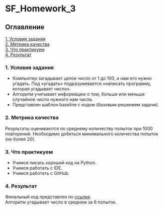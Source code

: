 # SF_Homework_3

## Оглавление  
[1. Условия задания](#1-условия-задания)  
[2. Метрика качества](#2-метрика-качества)  
[3. Что практикуем](#3-что-практикуем)    
[4. Результат](#4-результат)    


### 1. Условия задания
- Компьютер загадывает целое число от 1 до 100, и нам его нужно угадать. Под «угадать» подразумевается «написать программу, которая угадывает число».
- Алгоритм учитывает информацию о том, больше или меньше случайное число нужного нам числа.
- Представлен шаблон baseline с кодом (базовым решением задачи).

### 2. Метрика качества
Результаты оцениваются по среднему количеству попыток при 1000 повторений. Необходимо добиться минимального количества попыток (не более 20).

### 3. Что практикуем
- Учимся писать хороший код на Python.
- Учимся работать с IDE.
- Учимся работать с GitHub.

### 4. Результат
Финальный код представлен по [ссылке](Borkovskaya_HW3.ipynb).   
Алгоритм угадывает число в среднем за 6 попыток.




